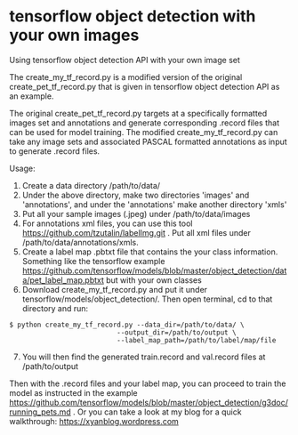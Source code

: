 # tensorflow object detection with your own images
Using tensorflow object detection API with your own image set

The create_my_tf_record.py is a modified version of the original create_pet_tf_record.py that is given in tensorflow object detection API as an example. 

The original create_pet_tf_record.py targets at a specifically formatted images set and annotations and generate corresponding .record files that can be used for model training. The modified create_my_tf_record.py can take any image sets and associated PASCAL formatted annotations as input to generate .record files. 

Usage: 

1. Create a data directory /path/to/data/
2. Under the above directory, make two directories 'images' and 'annotations', and under the 'annotations' make another directory 'xmls'
3. Put all your sample images (.jpeg) under /path/to/data/images
4. For annotations xml files, you can use this tool https://github.com/tzutalin/labelImg.git . Put all xml files under /path/to/data/annotations/xmls.
5. Create a label map .pbtxt file that contains the your class information. Something like the tensorflow example https://github.com/tensorflow/models/blob/master/object_detection/data/pet_label_map.pbtxt but with your own classes
6. Download create_my_tf_record.py and put it under tensorflow/models/object_detection/. Then open terminal, cd to that directory and run: 
```
$ python create_my_tf_record.py --data_dir=/path/to/data/ \
                           --output_dir=/path/to/output \
                           --label_map_path=/path/to/label/map/file
```
7. You will then find the generated train.record and val.record files at /path/to/output

Then with the .record files and your label map, you can proceed to train the model as instructed in the example https://github.com/tensorflow/models/blob/master/object_detection/g3doc/running_pets.md . Or you can take a look at my blog for a quick walkthrough: https://xyanblog.wordpress.com 
